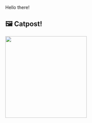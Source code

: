 Hello there!



## 🖼️ Catpost!

<sub>
    <img src="https://cdn2.thecatapi.com/images/MTgyOTU2Mw.jpg" height="256">
</sub>

